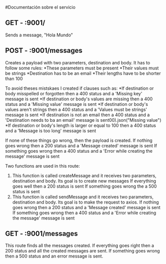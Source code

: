 #Documentación sobre el servicio

## GET - :9001/
Sends a message, "Hola Mundo"

## POST - :9001/messages
Creates a payload with two parameters, destination and body. 
It has to follow some rules:
*These parameters must be present
*Their values must be strings 
*Destination has to be an email
*Their lengths have to be shorter than 100 

To avoid theses mistskaes I created if clauses such as:
*If destination or body misspelled or forgotten then a 400 status and a 'Missing key' message is sent
*If destination or body's values are missing then a 400 status and a 'Missing value' message is sent
*If destination or body's values aren't strings then a 400 status and a 'Values must be strings' message is sent
*If destination is not an email then a 400 status and a 'Destination needs to ba an email' message is sent00).json("Missing value")
*If destination or body's length is larger or equal to 100 then a 400 status and a 'Message is too long' message is sent

If none of these things go wrong, then the payload is created.
If nothing goes wrong then a 200 status and a 'Message created' message is sent
If something goes wrong then a 400 status and a 'Error while creating the message' message is sent

Two functions are used in this route:
1) This function is called createMessage and it receives two parameters, destination and body. Its goal is to create new messages
If everything goes well then a 200 status is sent
If something goes wrong the a 500 status is sent 
2) This function is called sendMessage and it receives two parameters, destination and body. Its goal is to make the request to axios.
If nothing goes wrong then a 200 status and a 'Message created' message is sent
If something goes wrong then a 400 status and a 'Error while creating the message' message is sent

## GET - :9001/messages
This route finds all the messages created.
If everything goes right then a 200 status and all the created messages are sent. 
If something goes wrong then a 500 status and an error message is sent.